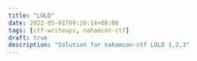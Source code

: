 ```yaml
---
title: "LOLD"
date: 2022-05-01T09:29:14+08:00
tags: [ctf-writeups, nahamcon-ctf]
draft: true
description: "Solution for nahamcon-ctf LOLD 1,2,3"
---
```


